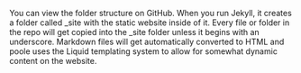You can view the folder structure on GitHub. When you run Jekyll, it creates a folder called _site with the static website inside of it. Every file or folder in the repo will get copied into the _site folder unless it begins with an underscore. Markdown files will get automatically converted to HTML and poole uses the Liquid templating system to allow for somewhat dynamic content on the website.